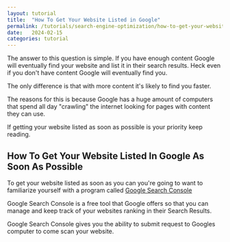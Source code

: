 ```yaml
---
layout: tutorial
title:  "How To Get Your Website Listed in Google"
permalink: /tutorials/search-engine-optimization/how-to-get-your-website-listed-in-google/
date:   2024-02-15
categories: tutorial
---
```


The answer to this question is simple. If you have enough content Google will eventually find your website and list it in their search results. Heck even if you don't have content Google will eventually find you.

The only difference is that with more content it's likely to find you faster.

The reasons for this is because Google has a huge amount of computers that spend all day "crawling" the internet looking for pages with content they can use.

If getting your website listed as soon as possible is your priority keep reading.

## How To Get Your Website Listed In Google As Soon As Possible
To get your website listed as soon as you can you're going to want to familiarize yourself with a program called <a href="https://search.google.com/search-console/" target="_blank">Google Search Console</a>

Google Search Console is a free tool that Google offers so that you can manage and keep track of your websites ranking in their Search Results.

Google Search Console gives you the ability to submit request to Googles computer to come scan your website.  



